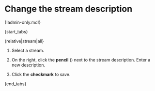 # Change the stream description

{!admin-only.md!}

{start_tabs}

{relative|stream|all}

1. Select a stream.

1. On the right, click the **pencil** (<i class="fa fa-pencil"></i>)
   next to the stream description. Enter a new description.

1. Click the **checkmark** to save.

{end_tabs}
